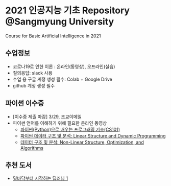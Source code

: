 # 2021 인공지능 기초 Repository @Sangmyung University
Course for Basic Artificial Intelligence in 2021

## 수업정보
- 코로나19로 인한 이론 : 온라인(동영상), 오프라인(실습) 
- 질의응답: slack 사용
- 수업 용 구글 계정 생성 필수: Colab + Google Drive
- github 계정 생성 필수

## 파이썬 이수증 
- [이수증 제출 마감] 3/29, 조교이메일
- 파이썬 언어를 이해하기 위해 필요한 온라인 동영상
  + [파이썬(Python)으로 배우는 프로그래밍 기초(CS101)](https://kaist.edwith.org/cs101)
  + [파이썬 데이터 구조 및 분석: Linear Structure and Dynamic Programming](https://kaist.edwith.org/datastructure-2019s)
  + [데이터 구조 및 분석: Non-Linear Structure, Optimization, and Algorithms](https://kaist.edwith.org/datastructure-2019s2)

## 추천 도서
- [밑바닥부터 시작하는 딥러닝 1](https://www.hanbit.co.kr/store/books/look.php?p_code=B8475831198)
